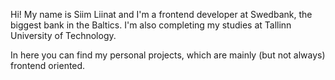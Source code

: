 Hi! My name is Siim Liinat and I'm a frontend developer at Swedbank, the biggest bank in the Baltics. I'm also completing my studies at Tallinn University of Technology.

In here you can find my personal projects, which are mainly (but not always) frontend oriented.
